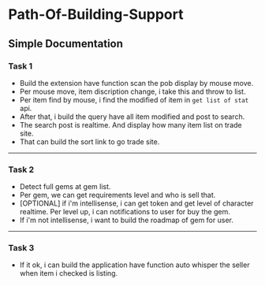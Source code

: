 # Path-Of-Building-Support

## Simple Documentation

### Task 1

- Build the extension have function scan the pob display by mouse move.
- Per mouse move, item discription change, i take this and throw to list.
- Per item find by mouse, i find the modified of item in `get list of stat` api.
- After that, i build the query have all item modified and post to search.
- The search post is realtime. And display how many item list on trade site.
- That can build the sort link to go trade site.
----------------------------------------------------------------

### Task 2

- Detect full gems at gem list. 
- Per gem, we can get requirements level and who is sell that.
- [OPTIONAL] if i'm intellisense, i can get token and get level of character realtime. Per level up, i can notifications to user for buy the gem.
- If i'm not intellisense, i want to build the roadmap of gem for user.

----------------------------------------------------------------

### Task 3

- If it ok, i can build the application have function auto whisper the seller when item i checked is listing.